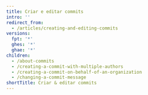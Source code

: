 ```yaml
---
title: Criar e editar commits
intro: ''
redirect_from:
  - /articles/creating-and-editing-commits
versions:
  fpt: '*'
  ghes: '*'
  ghae: '*'
children:
  - /about-commits
  - /creating-a-commit-with-multiple-authors
  - /creating-a-commit-on-behalf-of-an-organization
  - /changing-a-commit-message
shortTitle: Criar & editar commits
---
```


